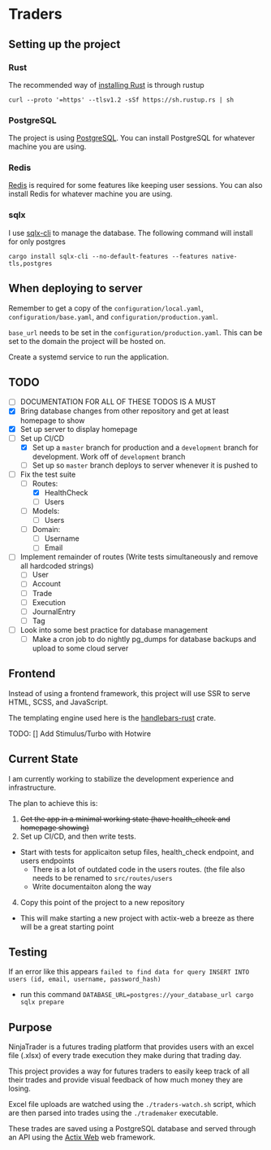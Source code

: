 # Traders

## Setting up the project

### Rust

The recommended way of [installing Rust](https://www.rust-lang.org/tools/install) is through rustup

`curl --proto '=https' --tlsv1.2 -sSf https://sh.rustup.rs | sh`

### PostgreSQL

The project is using [PostgreSQL](https://www.postgresql.org/). You can install PostgreSQL for whatever machine you are using.

### Redis

[Redis](https://github.com/redis/redis) is required for some features like keeping user sessions.
You can also install Redis for whatever machine you are using.

### sqlx

I use [sqlx-cli](https://github.com/launchbadge/sqlx/tree/main/sqlx-cli) to manage the database. The following command will install for only postgres

`cargo install sqlx-cli --no-default-features --features native-tls,postgres`

## When deploying to server

Remember to get a copy of the `configuration/local.yaml`, `configuration/base.yaml`, and `configuration/production.yaml`.

`base_url` needs to be set in the `configuration/production.yaml`. This can be set to the domain the project
will be hosted on.

Create a systemd service to run the application.

## TODO
- [ ] DOCUMENTATION FOR ALL OF THESE TODOS IS A MUST
- [x] Bring database changes from other repository and get at least homepage to show
- [x] Set up server to display homepage
- [ ] Set up CI/CD
  - [x] Set up a `master` branch for production and a `development` branch for development. Work off of `development` branch
  - [ ] Set up so `master` branch deploys to server whenever it is pushed to
- [ ] Fix the test suite
  - [ ] Routes:
    - [x] HealthCheck
    - [ ] Users
  - [ ] Models:
    - [ ] Users
  - [ ] Domain:
    - [ ] Username
    - [ ] Email
- [ ] Implement remainder of routes (Write tests simultaneously and remove all hardcoded strings)
  - [ ] User
  - [ ] Account
  - [ ] Trade
  - [ ] Execution
  - [ ] JournalEntry
  - [ ] Tag
- [ ] Look into some best practice for database management
  - [ ] Make a cron job to do nightly pg_dumps for database backups and upload to some cloud server

## Frontend

Instead of using a frontend framework, this project will use SSR to serve HTML, SCSS, and JavaScript.

The templating engine used here is the [handlebars-rust](https://github.com/sunng87/handlebars-rust) crate.

TODO:
  [] Add Stimulus/Turbo with Hotwire

## Current State

I am currently working to stabilize the development experience and infrastructure.

The plan to achieve this is:
1. ~~Get the app in a minimal working state (have health_check and homepage showing)~~
2. Set up CI/CD, and then write tests.
  - Start with tests for applicaiton setup files, health_check endpoint, and users endpoints
    - There is a lot of outdated code in the users routes. (the file also needs to be renamed to `src/routes/users`
    - Write documentaiton along the way
4. Copy this point of the project to a new repository
  - This will make starting a new project with actix-web a breeze as there will be a great starting point

## Testing

If an error like this appears `failed to find data for query INSERT INTO users (id, email, username, password_hash)`
 - run this command `DATABASE_URL=postgres://your_database_url cargo sqlx prepare`

## Purpose

NinjaTrader is a futures trading platform that provides users with an excel file (.xlsx) of every trade execution they make during that trading day.

This project provides a way for futures traders to easily keep track of all their trades and provide visual feedback of how much money they are losing.

Excel file uploads are watched using the `./traders-watch.sh` script, which are then parsed into trades using the `./trademaker` executable.

These trades are saved using a PostgreSQL database and served through an API using the [Actix Web](https://github.com/actix/actix-web "Actix Web") web framework.

